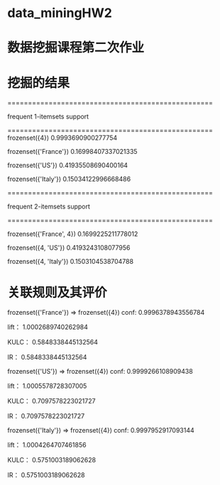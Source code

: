 # data_miningHW2
# 数据挖掘课程第二次作业  


# 挖掘的结果  
  
  
==================================================  

frequent 1-itemsets		support  

==================================================
frozenset({4}) 0.9993690900277754  

frozenset({'France'}) 0.16998407337021335  

frozenset({'US'}) 0.41935508690400164  

frozenset({'Italy'}) 0.15034122996668486  

==================================================  

frequent 2-itemsets		support  

==================================================  

frozenset({'France', 4}) 0.1699225211778012  

frozenset({4, 'US'}) 0.4193243108077956  

frozenset({4, 'Italy'}) 0.1503104538704788  

# 关联规则及其评价  

frozenset({'France'}) => frozenset({4}) conf:  0.9996378943556784  

lift： 1.0002689740262984  

KULC： 0.5848338445132564  

IR： 0.5848338445132564  

frozenset({'US'}) => frozenset({4}) conf:  0.9999266108909438  

lift： 1.0005578728307005  

KULC： 0.7097578223021727  

IR： 0.7097578223021727  

frozenset({'Italy'}) => frozenset({4}) conf:  0.9997952917093144  

lift： 1.0004264707461856  

KULC： 0.5751003189062628  

IR： 0.5751003189062628  


